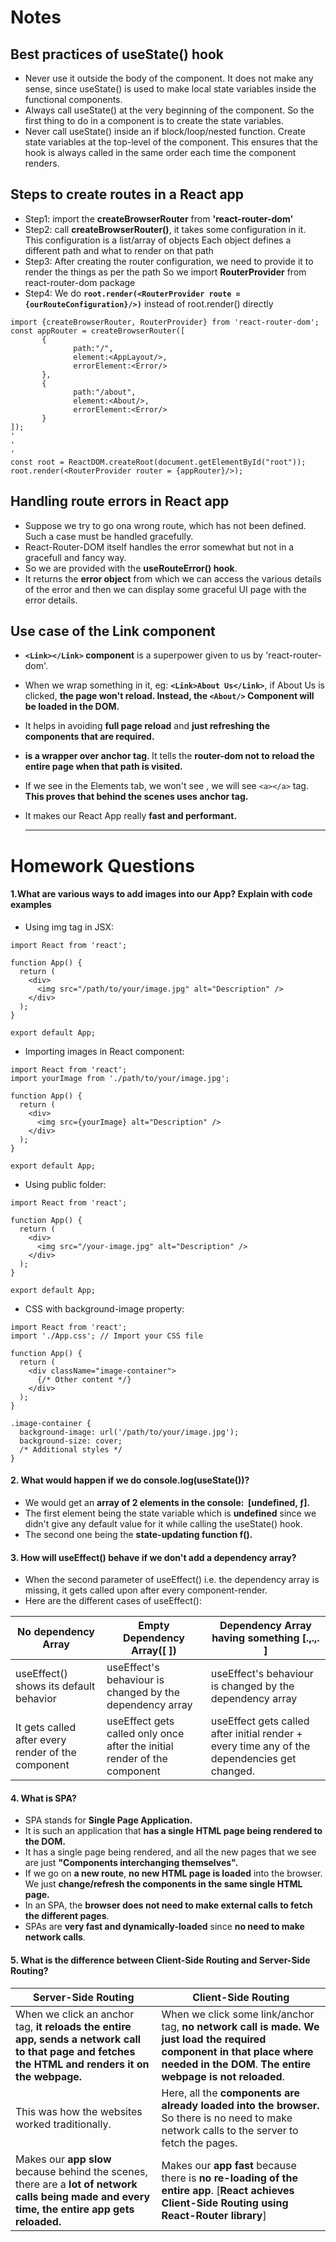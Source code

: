 # Notes

## Best practices of useState() hook

- Never use it outside the body of the component. It does not make any sense, since useState() is used to make local state variables inside the functional components.
- Always call useState() at the very beginning of the component. So the first thing to do in a component is to create the state variables.
- Never call useState() inside an if block/loop/nested function. Create state variables at the top-level of the component. This ensures that the hook is always called in the same order each time the component renders.

## Steps to create routes in a React app

- Step1: import the **createBrowserRouter** from **'react-router-dom'**
- Step2: call **createBrowserRouter()**, it takes some configuration in it.
  This configuration is a list/array of objects
  Each object defines a different path and what to render on that path
- Step3: After creating the router configuration, we need to provide it to render the things as per the path
  So we import **RouterProvider** from react-router-dom package
- Step4: We do **`root.render(<RouterProvider route = {ourRouteConfiguration}/>)`** instead of root.render(<AppLayout/>) directly

```
import {createBrowserRouter, RouterProvider} from 'react-router-dom';
const appRouter = createBrowserRouter([
       {
              path:"/",
              element:<AppLayout/>,
              errorElement:<Error/>
       },
       {
              path:"/about",
              element:<About/>,
              errorElement:<Error/>
       }
]);
'
'
'
const root = ReactDOM.createRoot(document.getElementById("root"));
root.render(<RouterProvider router = {appRouter}/>);
```

## Handling route errors in React app

- Suppose we try to go ona wrong route, which has not been defined. Such a case must be handled gracefully.
- React-Router-DOM itself handles the error somewhat but not in a gracefull and fancy way.
- So we are provided with the **useRouteError() hook**.
- It returns the **error object** from which we can access the various details of the error and then we can display some graceful UI page with the error details.

## Use case of the Link component

- **`<Link></Link>` component** is a superpower given to us by 'react-router-dom'.
- When we wrap something in it, eg: **`<Link>About Us</Link>`**, if About Us is clicked, **the page won't reload. Instead, the `<About/>` Component will be loaded in the DOM.**
- It helps in avoiding **full page reload** and **just refreshing the components that are required.**
- **<Link> is a wrapper over anchor tag**. It tells the **router-dom not to reload the entire page when that path is visited.**
- If we see in the Elements tab, we won't see <Link/>, we will see `<a></a>` tag. **This proves that behind the scenes <Link/> uses anchor tag.**
- It makes our React App really **fast and performant.**

  ***

# Homework Questions

#### 1.What are various ways to add images into our App? Explain with code examples

- Using img tag in JSX:

```
import React from 'react';

function App() {
  return (
    <div>
      <img src="/path/to/your/image.jpg" alt="Description" />
    </div>
  );
}

export default App;
```

- Importing images in React component:

```
import React from 'react';
import yourImage from './path/to/your/image.jpg';

function App() {
  return (
    <div>
      <img src={yourImage} alt="Description" />
    </div>
  );
}

export default App;
```

- Using public folder:

```
import React from 'react';

function App() {
  return (
    <div>
      <img src="/your-image.jpg" alt="Description" />
    </div>
  );
}

export default App;
```

- CSS with background-image property:

```
import React from 'react';
import './App.css'; // Import your CSS file

function App() {
  return (
    <div className="image-container">
      {/* Other content */}
    </div>
  );
}

.image-container {
  background-image: url('/path/to/your/image.jpg');
  background-size: cover;
  /* Additional styles */
}
```

#### 2. What would happen if we do console.log(useState())?

- We would get an **array of 2 elements in the console:  [undefined, ƒ].**
- The first element being the state variable which is **undefined** since we didn't give any default value for it while calling the useState() hook.
- The second one being the **state-updating function f().**

#### 3. How will useEffect() behave if we don't add a dependency array?

- When the second parameter of useEffect() i.e. the dependency array is missing, it gets called upon after every component-render.
- Here are the different cases of useEffect():

| **No dependency Array**                            | **Empty Dependency Array([ ])**                                           | **Dependency Array having something [.,.,. ]**                                               |
| -------------------------------------------------- | ------------------------------------------------------------------------- | -------------------------------------------------------------------------------------------- |
| useEffect() shows its default behavior             | useEffect's behaviour is changed by the dependency array                  | useEffect's behaviour is changed by the dependency array                                     |
| It gets called after every render of the component | useEffect gets called only once after the initial render of the component | useEffect gets called after initial render + every time any of the dependencies get changed. |

#### 4. What is SPA?

- SPA stands for **Single Page Application.**
- It is such an application that **has a single HTML page being rendered to the DOM.**
- It has a single page being rendered, and all the new pages that we see are just **"Components interchanging themselves".**
- If we go on **a new route**, **no new HTML page is loaded** into the browser. We just **change/refresh the components in the same single HTML page.**
- In an SPA, the **browser does not need to make external calls to fetch the different pages**.
- SPAs are **very fast and dynamically-loaded** since **no need to make network calls**.

#### 5. What is the difference between Client-Side Routing and Server-Side Routing?

| **Server-Side Routing**                                                                                                                           | **Client-Side Routing**                                                                                                                                                             |
| ------------------------------------------------------------------------------------------------------------------------------------------------- | ----------------------------------------------------------------------------------------------------------------------------------------------------------------------------------- |
| When we click an anchor tag, **it reloads the entire app, sends a network call to that page and fetches the HTML and renders it on the webpage.** | When we click some link/anchor tag, **no network call is made. We just load the required component in that place where needed in the DOM**. **The entire webpage is not reloaded**. |
| This was how the websites worked traditionally.                                                                                                   | Here, all the **components are already loaded into the browser.** So there is no need to make network calls to the server to fetch the pages.                                       |
| Makes our **app slow** because behind the scenes, there are a **lot of network calls being made and every time, the entire app gets reloaded.**   | Makes our **app fast** because there is **no re-loading of the entire app**. [**React achieves Client-Side Routing using React-Router library**]                                    |
